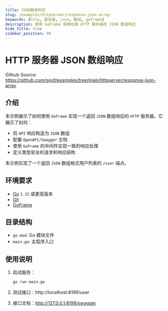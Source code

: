 ```yaml
---
title: JSON数组响应
slug: /examples/httpserver/response-json-array
keywords: [http, 服务器, json, 数组, goframe]
description: 使用 GoFrame 框架处理 HTTP 服务器的 JSON 数组响应
hide_title: true
sidebar_position: 99
---
```


# HTTP 服务器 JSON 数组响应

Github Source: https://github.com/gogf/examples/tree/main/httpserver/response-json-array


## 介绍

本示例展示了如何使用 `GoFrame` 实现一个返回 `JSON` 数组响应的 `HTTP` 服务器。它展示了如何：
- 将 `API` 响应构造为 `JSON` 数组
- 配置 `OpenAPI/Swagger` 文档
- 使用 `GoFrame` 的中间件实现一致的响应处理
- 定义类型安全的请求和响应结构

本示例实现了一个返回 `JSON` 数组格式用户列表的 `/user` 端点。

## 环境要求

- [Go](https://golang.org/dl/) `1.22` 或更高版本
- [Git](https://git-scm.com/downloads)
- [GoFrame](https://goframe.org)

## 目录结构

- `go.mod`: Go 模块文件
- `main.go`: 主程序入口

## 使用说明

1. 启动服务：
   ```bash
   go run main.go
   ```

2. 测试接口：http://localhost:8199/user

3. 接口文档：http://127.0.0.1:8199/swagger
